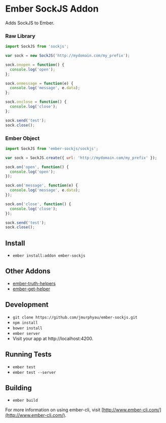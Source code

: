# Ember SockJS Addon

Adds SockJS to Ember.

### Raw Library

```js
import SockJS from 'sockjs';

var sock = new SockJS('http://mydomain.com/my_prefix');

sock.onopen = function() {
  console.log('open');
};

sock.onmessage = function(e) {
  console.log('message', e.data);
};

sock.onclose = function() {
  console.log('close');
};

sock.send('test');
sock.close();
```

### Ember Object
```js
import SockJS from 'ember-sockjs/sockjs';

var sock = SockJS.create({ url: 'http://mydomain.com/my_prefix' });

sock.on('open', function() {
  console.log('open');
});

sock.on('message', function(e) {
  console.log('message', e.data);
});

sock.on('close', function() {
  console.log('close');
});

sock.send('test');
sock.close();
```

## Install

* `ember install:addon ember-sockjs`

## Other Addons

* [ember-truth-helpers](https://github.com/jmurphyau/ember-truth-helpers)
* [ember-get-helper](https://github.com/jmurphyau/ember-get-helper)

## Development

* `git clone https://github.com/jmurphyau/ember-sockjs.git`
* `npm install`
* `bower install`
* `ember server`
* Visit your app at http://localhost:4200.

## Running Tests

* `ember test`
* `ember test --server`

## Building

* `ember build`

For more information on using ember-cli, visit [http://www.ember-cli.com/](http://www.ember-cli.com/).
